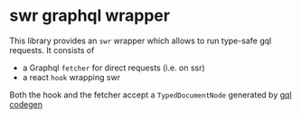 # swr graphql wrapper

This library provides an `swr` wrapper which allows to run type-safe gql requests. It consists of

- a Graphql `fetcher` for direct requests (i.e. on ssr)
- a react `hook` wrapping swr

Both the hook and the fetcher accept a `TypedDocumentNode` generated by [gql codegen](https://www.graphql-code-generator.com/plugins/typed-document-node)
